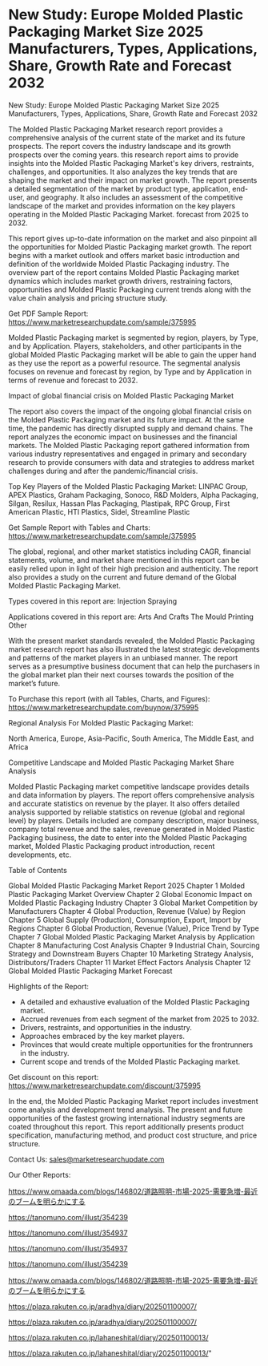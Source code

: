 # New Study: Europe Molded Plastic Packaging Market Size 2025 Manufacturers, Types, Applications, Share, Growth Rate and Forecast 2032
 New Study: Europe Molded Plastic Packaging Market Size 2025 Manufacturers, Types, Applications, Share, Growth Rate and Forecast 2032

The Molded Plastic Packaging Market research report provides a comprehensive analysis of the current state of the market and its future prospects. The report covers the industry landscape and its growth prospects over the coming years. this research report aims to provide insights into the Molded Plastic Packaging Market's key drivers, restraints, challenges, and opportunities. It also analyzes the key trends that are shaping the market and their impact on market growth. The report presents a detailed segmentation of the market by product type, application, end-user, and geography. It also includes an assessment of the competitive landscape of the market and provides information on the key players operating in the Molded Plastic Packaging Market. forecast from 2025 to 2032.

This report gives up-to-date information on the market and also pinpoint all the opportunities for Molded Plastic Packaging market growth. The report begins with a market outlook and offers market basic introduction and definition of the worldwide Molded Plastic Packaging industry. The overview part of the report contains Molded Plastic Packaging market dynamics which includes market growth drivers, restraining factors, opportunities and Molded Plastic Packaging current trends along with the value chain analysis and pricing structure study.

Get PDF Sample Report: https://www.marketresearchupdate.com/sample/375995

Molded Plastic Packaging market is segmented by region, players, by Type, and by Application. Players, stakeholders, and other participants in the global Molded Plastic Packaging market will be able to gain the upper hand as they use the report as a powerful resource. The segmental analysis focuses on revenue and forecast by region, by Type and by Application in terms of revenue and forecast to 2032.

Impact of global financial crisis on Molded Plastic Packaging Market

The report also covers the impact of the ongoing global financial crisis on the Molded Plastic Packaging market and its future impact. At the same time, the pandemic has directly disrupted supply and demand chains. The report analyzes the economic impact on businesses and the financial markets. The Molded Plastic Packaging report gathered information from various industry representatives and engaged in primary and secondary research to provide consumers with data and strategies to address market challenges during and after the pandemic/financial crisis.

Top Key Players of the Molded Plastic Packaging Market:
LINPAC Group, APEX Plastics, Graham Packaging, Sonoco, R&D Molders, Alpha Packaging, Silgan, Resilux, Hassan Plas Packaging, Plastipak, RPC Group, First American Plastic, HTI Plastics, Sidel, Streamline Plastic


Get Sample Report with Tables and Charts: https://www.marketresearchupdate.com/sample/375995

The global, regional, and other market statistics including CAGR, financial statements, volume, and market share mentioned in this report can be easily relied upon in light of their high precision and authenticity. The report also provides a study on the current and future demand of the Global Molded Plastic Packaging Market.

Types covered in this report are:
Injection
Spraying


Applications covered in this report are:
Arts And Crafts
The Mould
Printing
Other


With the present market standards revealed, the Molded Plastic Packaging market research report has also illustrated the latest strategic developments and patterns of the market players in an unbiased manner. The report serves as a presumptive business document that can help the purchasers in the global market plan their next courses towards the position of the market’s future.

To Purchase this report (with all Tables, Charts, and Figures): https://www.marketresearchupdate.com/buynow/375995

Regional Analysis For Molded Plastic Packaging Market:

North America, Europe, Asia-Pacific, South America, The Middle East, and Africa

Competitive Landscape and Molded Plastic Packaging Market Share Analysis

Molded Plastic Packaging market competitive landscape provides details and data information by players. The report offers comprehensive analysis and accurate statistics on revenue by the player. It also offers detailed analysis supported by reliable statistics on revenue (global and regional level) by players. Details included are company description, major business, company total revenue and the sales, revenue generated in Molded Plastic Packaging business, the date to enter into the Molded Plastic Packaging market, Molded Plastic Packaging product introduction, recent developments, etc.

Table of Contents

Global Molded Plastic Packaging Market Report 2025
Chapter 1 Molded Plastic Packaging Market Overview
Chapter 2 Global Economic Impact on Molded Plastic Packaging Industry
Chapter 3 Global Market Competition by Manufacturers
Chapter 4 Global Production, Revenue (Value) by Region
Chapter 5 Global Supply (Production), Consumption, Export, Import by Regions
Chapter 6 Global Production, Revenue (Value), Price Trend by Type
Chapter 7 Global Molded Plastic Packaging Market Analysis by Application
Chapter 8 Manufacturing Cost Analysis
Chapter 9 Industrial Chain, Sourcing Strategy and Downstream Buyers
Chapter 10 Marketing Strategy Analysis, Distributors/Traders
Chapter 11 Market Effect Factors Analysis
Chapter 12 Global Molded Plastic Packaging Market Forecast

Highlights of the Report:

- A detailed and exhaustive evaluation of the Molded Plastic Packaging market.
- Accrued revenues from each segment of the market from 2025 to 2032.
- Drivers, restraints, and opportunities in the industry.
- Approaches embraced by the key market players.
- Provinces that would create multiple opportunities for the frontrunners in the industry.
- Current scope and trends of the Molded Plastic Packaging market.

Get discount on this report: https://www.marketresearchupdate.com/discount/375995

In the end, the Molded Plastic Packaging Market report includes investment come analysis and development trend analysis. The present and future opportunities of the fastest growing international industry segments are coated throughout this report. This report additionally presents product specification, manufacturing method, and product cost structure, and price structure.

Contact Us:
sales@marketresearchupdate.com

Our Other Reports:

https://www.omaada.com/blogs/146802/道路照明-市場-2025-需要急増-最近のブームを明らかにする

https://tanomuno.com/illust/354239

https://tanomuno.com/illust/354937

https://tanomuno.com/illust/354937

https://tanomuno.com/illust/354239

https://www.omaada.com/blogs/146802/道路照明-市場-2025-需要急増-最近のブームを明らかにする

https://plaza.rakuten.co.jp/aradhya/diary/202501100007/

https://plaza.rakuten.co.jp/aradhya/diary/202501100007/

https://plaza.rakuten.co.jp/lahaneshital/diary/202501100013/

https://plaza.rakuten.co.jp/lahaneshital/diary/202501100013/"
